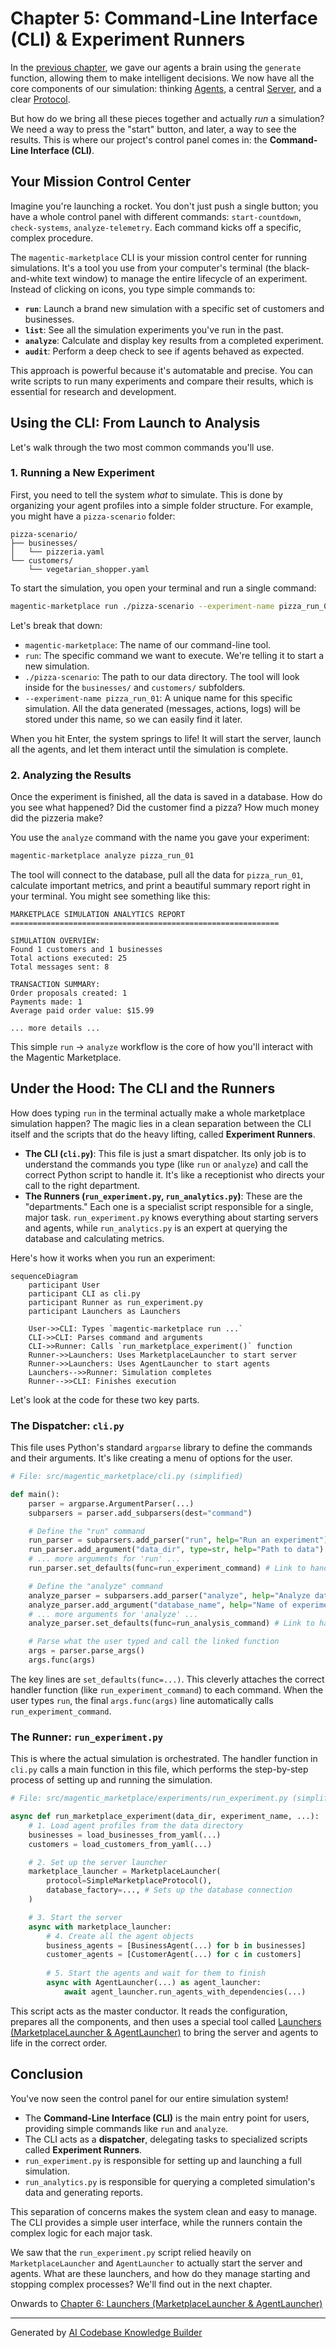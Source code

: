 # Chapter 5: Command-Line Interface (CLI) & Experiment Runners

In the [previous chapter](04_llm_abstraction___generate__function__.md), we gave our agents a brain using the `generate` function, allowing them to make intelligent decisions. We now have all the core components of our simulation: thinking [Agents](01_agents__baseagent__customeragent__businessagent__.md), a central [Server](03_marketplace_server_.md), and a clear [Protocol](02_protocol___actions_.md).

But how do we bring all these pieces together and actually *run* a simulation? We need a way to press the "start" button, and later, a way to see the results. This is where our project's control panel comes in: the **Command-Line Interface (CLI)**.

## Your Mission Control Center

Imagine you're launching a rocket. You don't just push a single button; you have a whole control panel with different commands: `start-countdown`, `check-systems`, `analyze-telemetry`. Each command kicks off a specific, complex procedure.

The `magentic-marketplace` CLI is your mission control center for running simulations. It's a tool you use from your computer's terminal (the black-and-white text window) to manage the entire lifecycle of an experiment. Instead of clicking on icons, you type simple commands to:

*   **`run`**: Launch a brand new simulation with a specific set of customers and businesses.
*   **`list`**: See all the simulation experiments you've run in the past.
*   **`analyze`**: Calculate and display key results from a completed experiment.
*   **`audit`**: Perform a deep check to see if agents behaved as expected.

This approach is powerful because it's automatable and precise. You can write scripts to run many experiments and compare their results, which is essential for research and development.

## Using the CLI: From Launch to Analysis

Let's walk through the two most common commands you'll use.

### 1. Running a New Experiment

First, you need to tell the system *what* to simulate. This is done by organizing your agent profiles into a simple folder structure. For example, you might have a `pizza-scenario` folder:

```
pizza-scenario/
├── businesses/
│   └── pizzeria.yaml
└── customers/
    └── vegetarian_shopper.yaml
```

To start the simulation, you open your terminal and run a single command:

```bash
magentic-marketplace run ./pizza-scenario --experiment-name pizza_run_01
```

Let's break that down:
*   `magentic-marketplace`: The name of our command-line tool.
*   `run`: The specific command we want to execute. We're telling it to start a new simulation.
*   `./pizza-scenario`: The path to our data directory. The tool will look inside for the `businesses/` and `customers/` subfolders.
*   `--experiment-name pizza_run_01`: A unique name for this specific simulation. All the data generated (messages, actions, logs) will be stored under this name, so we can easily find it later.

When you hit Enter, the system springs to life! It will start the server, launch all the agents, and let them interact until the simulation is complete.

### 2. Analyzing the Results

Once the experiment is finished, all the data is saved in a database. How do you see what happened? Did the customer find a pizza? How much money did the pizzeria make?

You use the `analyze` command with the name you gave your experiment:

```bash
magentic-marketplace analyze pizza_run_01
```

The tool will connect to the database, pull all the data for `pizza_run_01`, calculate important metrics, and print a beautiful summary report right in your terminal. You might see something like this:

```
MARKETPLACE SIMULATION ANALYTICS REPORT
============================================================

SIMULATION OVERVIEW:
Found 1 customers and 1 businesses
Total actions executed: 25
Total messages sent: 8

TRANSACTION SUMMARY:
Order proposals created: 1
Payments made: 1
Average paid order value: $15.99

... more details ...
```

This simple `run` -> `analyze` workflow is the core of how you'll interact with the Magentic Marketplace.

## Under the Hood: The CLI and the Runners

How does typing `run` in the terminal actually make a whole marketplace simulation happen? The magic lies in a clean separation between the CLI itself and the scripts that do the heavy lifting, called **Experiment Runners**.

*   **The CLI (`cli.py`)**: This file is just a smart dispatcher. Its only job is to understand the commands you type (like `run` or `analyze`) and call the correct Python script to handle it. It's like a receptionist who directs your call to the right department.
*   **The Runners (`run_experiment.py`, `run_analytics.py`)**: These are the "departments." Each one is a specialist script responsible for a single, major task. `run_experiment.py` knows everything about starting servers and agents, while `run_analytics.py` is an expert at querying the database and calculating metrics.

Here's how it works when you run an experiment:

```mermaid
sequenceDiagram
    participant User
    participant CLI as cli.py
    participant Runner as run_experiment.py
    participant Launchers as Launchers

    User->>CLI: Types `magentic-marketplace run ...`
    CLI->>CLI: Parses command and arguments
    CLI->>Runner: Calls `run_marketplace_experiment()` function
    Runner->>Launchers: Uses MarketplaceLauncher to start server
    Runner->>Launchers: Uses AgentLauncher to start agents
    Launchers-->>Runner: Simulation completes
    Runner-->>CLI: Finishes execution
```

Let's look at the code for these two key parts.

### The Dispatcher: `cli.py`

This file uses Python's standard `argparse` library to define the commands and their arguments. It's like creating a menu of options for the user.

```python
# File: src/magentic_marketplace/cli.py (simplified)

def main():
    parser = argparse.ArgumentParser(...)
    subparsers = parser.add_subparsers(dest="command")

    # Define the "run" command
    run_parser = subparsers.add_parser("run", help="Run an experiment")
    run_parser.add_argument("data_dir", type=str, help="Path to data")
    # ... more arguments for 'run' ...
    run_parser.set_defaults(func=run_experiment_command) # Link to handler

    # Define the "analyze" command
    analyze_parser = subparsers.add_parser("analyze", help="Analyze data")
    analyze_parser.add_argument("database_name", help="Name of experiment")
    # ... more arguments for 'analyze' ...
    analyze_parser.set_defaults(func=run_analysis_command) # Link to handler

    # Parse what the user typed and call the linked function
    args = parser.parse_args()
    args.func(args)
```
The key lines are `set_defaults(func=...)`. This cleverly attaches the correct handler function (like `run_experiment_command`) to each command. When the user types `run`, the final `args.func(args)` line automatically calls `run_experiment_command`.

### The Runner: `run_experiment.py`

This is where the actual simulation is orchestrated. The handler function in `cli.py` calls a main function in this file, which performs the step-by-step process of setting up and running the simulation.

```python
# File: src/magentic_marketplace/experiments/run_experiment.py (simplified)

async def run_marketplace_experiment(data_dir, experiment_name, ...):
    # 1. Load agent profiles from the data directory
    businesses = load_businesses_from_yaml(...)
    customers = load_customers_from_yaml(...)

    # 2. Set up the server launcher
    marketplace_launcher = MarketplaceLauncher(
        protocol=SimpleMarketplaceProtocol(),
        database_factory=..., # Sets up the database connection
    )

    # 3. Start the server
    async with marketplace_launcher:
        # 4. Create all the agent objects
        business_agents = [BusinessAgent(...) for b in businesses]
        customer_agents = [CustomerAgent(...) for c in customers]
        
        # 5. Start the agents and wait for them to finish
        async with AgentLauncher(...) as agent_launcher:
            await agent_launcher.run_agents_with_dependencies(...)
```
This script acts as the master conductor. It reads the configuration, prepares all the components, and then uses a special tool called [Launchers (MarketplaceLauncher & AgentLauncher)](06_launchers__marketplacelauncher___agentlauncher__.md) to bring the server and agents to life in the correct order.

## Conclusion

You've now seen the control panel for our entire simulation system!

*   The **Command-Line Interface (CLI)** is the main entry point for users, providing simple commands like `run` and `analyze`.
*   The CLI acts as a **dispatcher**, delegating tasks to specialized scripts called **Experiment Runners**.
*   `run_experiment.py` is responsible for setting up and launching a full simulation.
*   `run_analytics.py` is responsible for querying a completed simulation's data and generating reports.

This separation of concerns makes the system clean and easy to manage. The CLI provides a simple user interface, while the runners contain the complex logic for each major task.

We saw that the `run_experiment.py` script relied heavily on `MarketplaceLauncher` and `AgentLauncher` to actually start the server and agents. What are these launchers, and how do they manage starting and stopping complex processes? We'll find out in the next chapter.

Onwards to [Chapter 6: Launchers (MarketplaceLauncher & AgentLauncher)](06_launchers__marketplacelauncher___agentlauncher__.md)

---

Generated by [AI Codebase Knowledge Builder](https://github.com/The-Pocket/Tutorial-Codebase-Knowledge)